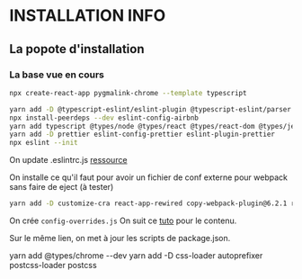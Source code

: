 # INSTALLATION INFO

## La popote d'installation
### La base vue en cours
```bash
npx create-react-app pygmalink-chrome --template typescript

yarn add -D @typescript-eslint/eslint-plugin @typescript-eslint/parser eslint-config-airbnb-typescript@6.3.2 eslint-plugin-jest eslint-plugin-import eslint-plugin-jsx-a11y eslint-plugin-react-hooks eslint-plugin-react prettier eslint-config-prettier eslint-plugin-prettier
npx install-peerdeps --dev eslint-config-airbnb
yarn add typescript @types/node @types/react @types/react-dom @types/jest
yarn add -D prettier eslint-config-prettier eslint-plugin-prettier
npx eslint --init
```

On update .eslintrc.js [ressource](https://brygrill.medium.com/create-react-app-with-typescript-eslint-prettier-and-github-actions-f3ce6a571c97)

On installe ce qu'il faut pour avoir un fichier de conf externe pour webpack sans faire de eject (à tester)
```bash
yarn add -D customize-cra react-app-rewired copy-webpack-plugin@6.2.1 react-app-rewire-multiple-entry @types/copy-webpack-plugin
```
On crée ```config-overrides.js``` On suit ce [tuto](https://www.jamalx31.com/tech-posts/use-create-react-app-to-develop-chrome-extensions) pour le contenu. 

Sur le même lien, on met à jour les scripts de package.json.

yarn add @types/chrome --dev
yarn add -D css-loader autoprefixer postcss-loader postcss